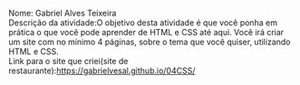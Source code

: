 Nome: Gabriel Alves Teixeira 
<br/>
Descrição da atividade:O objetivo desta atividade é que você ponha em prática o que você pode aprender de HTML e CSS até aqui.  Você irá criar um site com no mínimo 4 páginas, sobre o tema que você quiser, utilizando HTML e CSS.
<br/>
Link para o site que criei(site de restaurante):https://gabrielvesal.github.io/04CSS/
